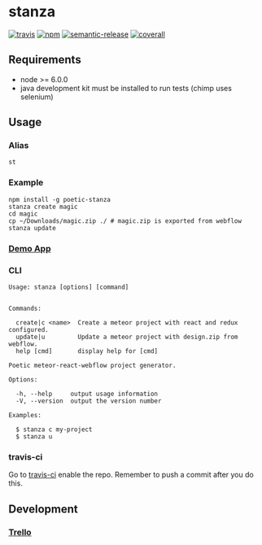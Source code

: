# stanza
[![travis][travis-image]][travis-url]
[![npm][npm-image]][npm-url]
[![semantic-release][semantic-release-image]][semantic-release-url]
[![coverall][coverall-image]][coverall-url]

[travis-image]:            https://travis-ci.org/poetic/stanza.svg
[travis-url]:              https://travis-ci.org/poetic/stanza
[npm-image]:               https://img.shields.io/npm/v/poetic-stanza.svg
[npm-url]:                 https://npmjs.org/package/poetic-stanza
[semantic-release-image]:  https://img.shields.io/badge/%20%20%F0%9F%93%A6%F0%9F%9A%80-semantic--release-e10079.svg
[semantic-release-url]:    https://github.com/semantic-release/semantic-release
[coverall-image]:          https://coveralls.io/repos/github/poetic/stanza/badge.svg?branch=master
[coverall-url]:            https://coveralls.io/github/poetic/stanza

## Requirements
* node >= 6.0.0
* java development kit must be installed to run tests (chimp uses selenium)

## Usage

### Alias
`st`

### Example
```
npm install -g poetic-stanza
stanza create magic
cd magic
cp ~/Downloads/magic.zip ./ # magic.zip is exported from webflow
stanza update
```

### [Demo App](https://github.com/poetic/stanza-demo)

### CLI
```
Usage: stanza [options] [command]


Commands:

  create|c <name>  Create a meteor project with react and redux configured.
  update|u         Update a meteor project with design.zip from webflow.
  help [cmd]       display help for [cmd]

Poetic meteor-react-webflow project generator.

Options:

  -h, --help     output usage information
  -V, --version  output the version number

Examples:

  $ stanza c my-project
  $ stanza u
```

### travis-ci
Go to [travis-ci](https://travis-ci.com/) enable the repo.
Remember to push a commit after you do this.

## Development

### [Trello](https://trello.com/b/WUNN44Dp/stanza)
